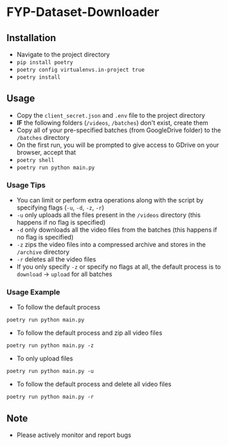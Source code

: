 # FYP-Dataset-Downloader
## Installation
- Navigate to the project directory
- `pip install poetry`
- `poetry config virtualenvs.in-project true`
- `poetry install`

## Usage
- Copy the `client_secret.json` and `.env` file to the project directory
- **IF** the following folders (`/videos`, `/batches`) don't exist, create them
- Copy all of your pre-specified batches (from GoogleDrive folder) to the `/batches` directory
- On the first run, you will be prompted to give access to GDrive on your browser, accept that
- `poetry shell`
- `poetry run python main.py`

### Usage Tips
- You can limit or perform extra operations along with the script by specifying flags (`-u`, `-d`, `-z`, `-r`)
- `-u` only uploads all the files present in the `/videos` directory (this happens if no flag is specified)
- `-d` only downloads all the video files from the batches (this happens if no flag is specified)
- `-z` zips the video files into a compressed archive and stores in the `/archive` directory
- `-r` deletes all the video files
- If you only specify `-z` or specify no flags at all, the default process is to `download` -> `upload` for all batches
### Usage Example
- To follow the default process
```
poetry run python main.py
```
- To follow the default process and zip all video files
```
poetry run python main.py -z
```
- To only upload files
```
poetry run python main.py -u
```
- To follow the default process and delete all video files
```
poetry run python main.py -r
```

## Note
- Please actively monitor and report bugs
